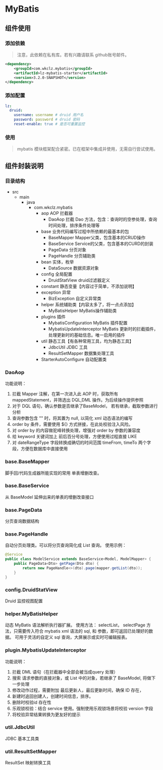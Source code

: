 # MyBatis

## 组件使用

### 添加依赖
> 注意，此依赖在私有库。若有兴趣请联系 github账号邮件。
```xml
<dependency>
    <groupId>com.wkclz.mybatis</groupId>
    <artifactId>lz-mybatis-starter</artifactId>
    <version>3.2.0-SNAPSHOT</version>
</dependency>
```

### 添加配置
```yaml
lz:
  druid:
    username: username # druid 用户名
    password: password # druid 密码
    reset-enable: true # 是否可重置监控
```

### 使用
> mybatis 模块框架配合紧密。已在框架中集成并使用，无需自行尝试使用。

## 组件封装说明

### 目录结构
- src
    - main
        - java
            - com.wkclz.mybatis
                - aop  AOP 拦截器
                    - DaoAop 拦截 Dao 方法，包含：查询时的空参处理，查询时间处理，排序条件处理等
                - base  业务代码编写过程中所依赖的最基本的包
                    - BaseMapper Mapper父类，包含基本的CRUD操作
                    - BaseService Service的父类，包含基本的CURD的封装
                    - PageData 分页对象
                    - PageHandle 分页辅助类
                - bean  实体，枚举
                  - DataSource 数据资源对象
                - config  全局配置
                    - DruidStatView druid过滤器定义
                - constant  静态变量【内容过于简单，不添加说明】
                - exception  异常
                    - BizException 自定义异常类
                - helper  系统辅助类【内容太多了，将一点点添加】
                    - MyBatisHelper MyBatis操作辅助类
                - plugins 插件
                    - MybatisConfiguration MyBatis 插件配置
                    - MybatisUpdateInterceptor MyBatis 更新时的拦截插件，处理更新时的基础信息。唯一启用的插件
                - util  静态工具【有各种常用工具，均为静态工具】
                    - JdbcUtil JDBC 工具
                    - ResultSetMapper 数据集处理工具
                - StarterAutoConfigure 自动配置类

### DaoAop

功能说明：
1. 拦截 Mapper 注解，在第一次进入此 AOP 时，获取所有 mappedStatement，并筛选出 DQL,DML 操作。为后续操作提供参照
2. 对于 DQL 语句，确认参数是否继承了BaseModel， 若有继承，截取参数进行分析
3. 查询参数包含 "" 时，将其置为 null, 以简化 xml 动态语法的编写
4. order by 条件，需要使用 ${} 方式拼接，在此处校验注入风险。
5. 对 order by  的内容做驼峰转换处理，增强对 order by 参数的兼容度
6. 给 keyword 关键词加上 前后百分号处理，方便使用过程直接 LIKE
7. 对 dateRangeType 字段转换成确切的时间范围 timeFrom, timeTo 两个字段，方便在数据库中直接使用


### base.BaseMapper
脚手回/代码生成器所能实现的常用 单表增删改查。

### base.BaseService
从 BaseModel 延伸出来的单表的增删改查接口

### base.PageData
分页查询数据结构

### base.PageHandle
自动分页处理类。可以将分页查询简化成 List 查询。
使用示例：
```java
@Service
public class ModelService extends BaseService<Model, ModelMapper> {
    public PageData<Dto> getPage(Dto dto) {
        return new PageHandle<>(dto).page(mapper.getList(dto));
    }
}
```

### config.DruidStatView
Druid 监控视图配置

### helper.MyBatisHelper
动态 MyBatis 语法解析执行器扩展。
使用方法： selectList， selectPage 方法，只需要传入符合 mybatis xml 语法的 sql, 和 参数，即可返回已处理好的数据。
可用于灵活的自定义 sql 查询，大屏展示或实时可编辑报表。

### plugin.MybatisUpdateInterceptor
功能说明：
1. 拦截 DML 语句（在拦截器中全部会被当成query 处理）
2. 搜索 请求参数的直接对象，或 List 中的对象，若继承了 BaseModel, 将做下一步处理
3. 修改动作过程，需要附加 最后更新人，最后更新时间，确保 ID 存在，
4. 新建时追回创建人，创建时间信息，排序。
5. 删除时校验id 存在性
6. 乐观锁校验：结合 service 使用。强制使用乐观锁场景将校验 version 字段
7. 将校验异常结果转换为更友好的提示

### util.JdbcUtil
JDBC 基本工具类

### util.ResultSetMapper
ResultSet 映射转换工具
